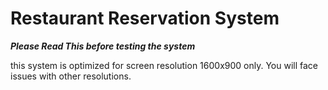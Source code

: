 # Restaurant Reservation System

***Please Read This before testing the system***

this system is optimized for screen resolution 1600x900 only.
You will face issues with other resolutions.


